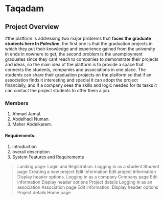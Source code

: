# Taqadam
## Project Overview 
#the platform is addressing two major problems that **faces the graduate students here In _Palestine_**,
the first one is that the graduation projects in which they put their knowledge and experience
gained from the university in ends in nowhere to get, the second problem is the unemployment
graduates since they cant reach to companies to demonstrate their projects and ideas, so the main
idea of the platform is to provide a space that connects the students, companies and associations
in one place. The students can share their graduation projects on the platform so that if an
association finds it interesting and special it can adopt the project financially, and if a company
sees the skills and logic needed for its tasks it can contact the project students to offer them a job.
### Members
1. Ahmad Jamal.
2. Abdelhadi Numan.
3. Maher Abdelkarem.
#### Requirements:
1. introduction
2. overall description
3. System Features and Requirements
> Landing page:
> Login and Registration.
> Logging in as a student
> Student page
> Creating a new project
> Edit information
> Edit project information
>Display header options.
>Logging in as a company
> Company page
> Edit information
> Display header options
> Project details
> Logging in as an association
> Association page
> Edit information.
> Display header options
> Project details
> Home page
